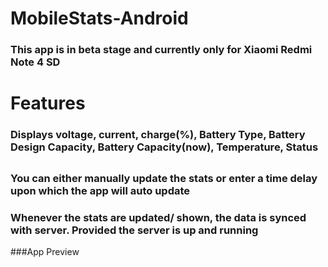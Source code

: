 # MobileStats-Android
### This app is in beta stage and currently only for  Xiaomi Redmi Note 4 SD
# Features
### Displays voltage, current, charge(%), Battery Type, Battery Design Capacity, Battery Capacity(now), Temperature, Status

## 
### You can either manually update the stats or enter a time delay upon which the app will auto update

### Whenever the stats are updated/ shown, the data is synced with server. Provided the server is up and running

###App Preview
